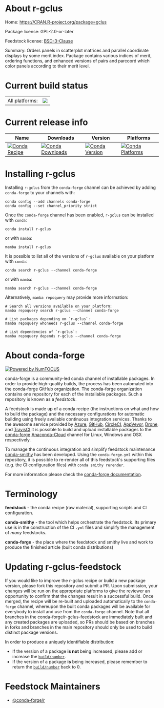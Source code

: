 About r-gclus
=============

Home: https://CRAN.R-project.org/package=gclus

Package license: GPL-2.0-or-later

Feedstock license: [BSD-3-Clause](https://github.com/conda-forge/r-gclus-feedstock/blob/main/LICENSE.txt)

Summary: Orders panels in scatterplot matrices and parallel coordinate displays by some merit index. Package contains various indices of merit, ordering functions, and enhanced versions of pairs and parcoord which color panels according to their merit level.

Current build status
====================


<table><tr><td>All platforms:</td>
    <td>
      <a href="https://dev.azure.com/conda-forge/feedstock-builds/_build/latest?definitionId=1166&branchName=main">
        <img src="https://dev.azure.com/conda-forge/feedstock-builds/_apis/build/status/r-gclus-feedstock?branchName=main">
      </a>
    </td>
  </tr>
</table>

Current release info
====================

| Name | Downloads | Version | Platforms |
| --- | --- | --- | --- |
| [![Conda Recipe](https://img.shields.io/badge/recipe-r--gclus-green.svg)](https://anaconda.org/conda-forge/r-gclus) | [![Conda Downloads](https://img.shields.io/conda/dn/conda-forge/r-gclus.svg)](https://anaconda.org/conda-forge/r-gclus) | [![Conda Version](https://img.shields.io/conda/vn/conda-forge/r-gclus.svg)](https://anaconda.org/conda-forge/r-gclus) | [![Conda Platforms](https://img.shields.io/conda/pn/conda-forge/r-gclus.svg)](https://anaconda.org/conda-forge/r-gclus) |

Installing r-gclus
==================

Installing `r-gclus` from the `conda-forge` channel can be achieved by adding `conda-forge` to your channels with:

```
conda config --add channels conda-forge
conda config --set channel_priority strict
```

Once the `conda-forge` channel has been enabled, `r-gclus` can be installed with `conda`:

```
conda install r-gclus
```

or with `mamba`:

```
mamba install r-gclus
```

It is possible to list all of the versions of `r-gclus` available on your platform with `conda`:

```
conda search r-gclus --channel conda-forge
```

or with `mamba`:

```
mamba search r-gclus --channel conda-forge
```

Alternatively, `mamba repoquery` may provide more information:

```
# Search all versions available on your platform:
mamba repoquery search r-gclus --channel conda-forge

# List packages depending on `r-gclus`:
mamba repoquery whoneeds r-gclus --channel conda-forge

# List dependencies of `r-gclus`:
mamba repoquery depends r-gclus --channel conda-forge
```


About conda-forge
=================

[![Powered by
NumFOCUS](https://img.shields.io/badge/powered%20by-NumFOCUS-orange.svg?style=flat&colorA=E1523D&colorB=007D8A)](https://numfocus.org)

conda-forge is a community-led conda channel of installable packages.
In order to provide high-quality builds, the process has been automated into the
conda-forge GitHub organization. The conda-forge organization contains one repository
for each of the installable packages. Such a repository is known as a *feedstock*.

A feedstock is made up of a conda recipe (the instructions on what and how to build
the package) and the necessary configurations for automatic building using freely
available continuous integration services. Thanks to the awesome service provided by
[Azure](https://azure.microsoft.com/en-us/services/devops/), [GitHub](https://github.com/),
[CircleCI](https://circleci.com/), [AppVeyor](https://www.appveyor.com/),
[Drone](https://cloud.drone.io/welcome), and [TravisCI](https://travis-ci.com/)
it is possible to build and upload installable packages to the
[conda-forge](https://anaconda.org/conda-forge) [Anaconda-Cloud](https://anaconda.org/)
channel for Linux, Windows and OSX respectively.

To manage the continuous integration and simplify feedstock maintenance
[conda-smithy](https://github.com/conda-forge/conda-smithy) has been developed.
Using the ``conda-forge.yml`` within this repository, it is possible to re-render all of
this feedstock's supporting files (e.g. the CI configuration files) with ``conda smithy rerender``.

For more information please check the [conda-forge documentation](https://conda-forge.org/docs/).

Terminology
===========

**feedstock** - the conda recipe (raw material), supporting scripts and CI configuration.

**conda-smithy** - the tool which helps orchestrate the feedstock.
                   Its primary use is in the construction of the CI ``.yml`` files
                   and simplify the management of *many* feedstocks.

**conda-forge** - the place where the feedstock and smithy live and work to
                  produce the finished article (built conda distributions)


Updating r-gclus-feedstock
==========================

If you would like to improve the r-gclus recipe or build a new
package version, please fork this repository and submit a PR. Upon submission,
your changes will be run on the appropriate platforms to give the reviewer an
opportunity to confirm that the changes result in a successful build. Once
merged, the recipe will be re-built and uploaded automatically to the
`conda-forge` channel, whereupon the built conda packages will be available for
everybody to install and use from the `conda-forge` channel.
Note that all branches in the conda-forge/r-gclus-feedstock are
immediately built and any created packages are uploaded, so PRs should be based
on branches in forks and branches in the main repository should only be used to
build distinct package versions.

In order to produce a uniquely identifiable distribution:
 * If the version of a package **is not** being increased, please add or increase
   the [``build/number``](https://docs.conda.io/projects/conda-build/en/latest/resources/define-metadata.html#build-number-and-string).
 * If the version of a package **is** being increased, please remember to return
   the [``build/number``](https://docs.conda.io/projects/conda-build/en/latest/resources/define-metadata.html#build-number-and-string)
   back to 0.

Feedstock Maintainers
=====================

* [@conda-forge/r](https://github.com/conda-forge/r/)

